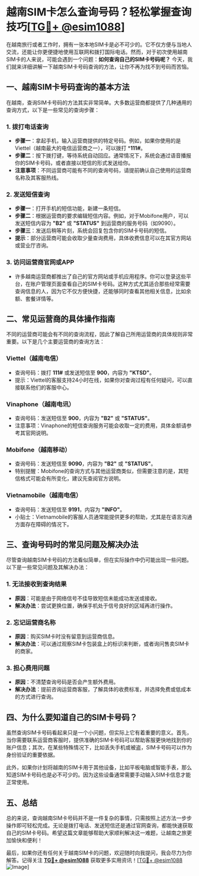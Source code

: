 # 越南SIM卡怎么查询号码？轻松掌握查询技巧[[TG💪+ @esim1088](https://t.me/s/esim1088)]

在越南旅行或者工作时，拥有一张本地SIM卡是必不可少的。它不仅方便与当地人交流，还能让你更便捷地使用互联网和拨打国际电话。然而，对于初次使用越南SIM卡的人来说，可能会遇到一个问题：**如何查询自己的SIM卡号码呢？** 今天，我们就来详细讲解一下越南SIM卡号码查询的方法，让你不再为找不到号码而苦恼。

## 一、越南SIM卡号码查询的基本方法

在越南，查询SIM卡号码的方法其实非常简单。大多数运营商都提供了几种通用的查询方式，以下是一些常见的查询步骤：

### 1. **拨打电话查询**
   - **步骤一**：拿起手机，输入运营商提供的特定号码。例如，如果你使用的是Viettel（越南最大的电信运营商之一），可以拨打 ***111#**。
   - **步骤二**：按下拨打键，等待系统自动回应。通常情况下，系统会通过语音播报你的SIM卡号码，或者直接以短信的形式发送给你。
   - **注意事项**：不同运营商可能有不同的查询号码，请提前确认自己使用的运营商名称及其客服热线。

### 2. **发送短信查询**
   - **步骤一**：打开手机的短信功能，新建一条短信。
   - **步骤二**：根据运营商的要求编辑短信内容。例如，对于Mobifone用户，可以发送短信内容为 **"B2"** 或 **"STATUS"** 到运营商的服务号码（如9090）。
   - **步骤三**：发送后稍等片刻，系统会回复包含你的SIM卡号码的短信。
   - **提示**：部分运营商可能会收取少量查询费用，具体收费信息可以在其官方网站或营业厅咨询。

### 3. **访问运营商官网或APP**
   - 许多越南运营商都推出了自己的官方网站或手机应用程序。你可以登录这些平台，在账户管理页面查看自己的SIM卡号码。这种方式尤其适合那些经常需要查询信息的人，因为它不仅方便快捷，还能够同时查看其他相关信息，比如余额、套餐详情等。

## 二、常见运营商的具体操作指南

不同的运营商可能会有不同的查询流程，因此了解自己所用运营商的具体规则非常重要。以下是几个主要运营商的查询方法：

### Viettel（越南电信）
   - 查询号码：拨打 **111#** 或发送短信至 **900**，内容为 **"KTSD"**。
   - 提示：Viettel的客服支持24小时在线，如果你对查询过程有任何疑问，可以直接联系他们的客服中心。

### Vinaphone（越南电讯）
   - 查询号码：发送短信至 **900**，内容为 **"B2"** 或 **"STATUS"**。
   - 注意事项：Vinaphone的短信查询服务可能会收取一定的费用，具体金额请参考其官网说明。

### Mobifone（越南移动）
   - 查询号码：发送短信至 **9090**，内容为 **"B2"** 或 **"STATUS"**。
   - 特别提醒：Mobifone的查询方式与其他运营商类似，但需要注意的是，其短信格式可能会有所变化，建议先查阅官方说明。

### Vietnamobile（越南电信）
   - 查询号码：发送短信至 **9191**，内容为 **"INFO"**。
   - 小贴士：Vietnamobile的客服人员通常能提供更多的帮助，尤其是在语言沟通方面存在障碍的情况下。

## 三、查询号码时的常见问题及解决办法

尽管查询越南SIM卡号码的方法看似简单，但在实际操作中仍可能出现一些问题。以下是一些常见问题及其解决办法：

### 1. **无法接收到查询结果**
   - **原因**：可能是由于网络信号不佳导致短信未能成功发送或接收。
   - **解决办法**：尝试更换位置，确保手机处于信号良好的区域再进行操作。

### 2. **忘记运营商名称**
   - **原因**：购买SIM卡时没有留意到运营商信息。
   - **解决办法**：可以通过观察SIM卡包装盒上的标识来判断，或者询问售卖SIM卡的商家。

### 3. **担心费用问题**
   - **原因**：不清楚查询号码是否会产生额外费用。
   - **解决办法**：提前咨询运营商客服，了解具体的收费标准，并选择免费或低成本的方式进行查询。

## 四、为什么要知道自己的SIM卡号码？

虽然查询SIM卡号码看起来只是一个小问题，但实际上它有着重要的意义。首先，当你需要联系运营商客服时，提供准确的SIM卡号码可以帮助客服更快地找到你的账户信息；其次，在某些特殊情况下，比如丢失手机或被盗，SIM卡号码可以作为身份验证的重要依据。

此外，如果你计划将越南的SIM卡用于其他设备，比如平板电脑或智能手表，那么知道SIM卡号码也是必不可少的。因为这些设备通常需要手动输入SIM卡信息才能正常使用。

## 五、总结

总的来说，查询越南SIM卡号码并不是一件复杂的事情，只需按照上述方法一步步操作即可轻松完成。无论是拨打电话、发送短信还是通过官网查询，都能快速获取自己的SIM卡号码。希望这篇文章能够帮助大家顺利解决这一难题，让越南之旅更加愉快和便利！

最后，如果你还有任何关于越南SIM卡的问题，欢迎随时向我提问，我会尽力为你解答。记得关注 **[TG💪+ @esim1088](https://t.me/s/esim1088)** 获取更多实用资讯！[[TG💪+ @esim1088](https://t.me/s/esim1088) ![Image](https://i.postimg.cc/4NQfJmqS/Snipaste-2025-05-13-00-14-12.png)]